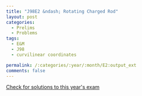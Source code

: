 ```yaml
---
title: "J98E2 &ndash; Rotating Charged Rod"
layout: post
categories:
  - Prelims
  - Problems
tags:
  - E&M
  - J98
  - curvilinear coordinates

permalink: /:categories/:year/:month/E2:output_ext
comments: false
---
```

<object data="1998J2E.pdf" type="application/pdf" width="100%" height="500"></object>
<div class="message"><a href='https://princetonprelim.com/prelim/0/'>Check for solutions to this year's exam</a></div>